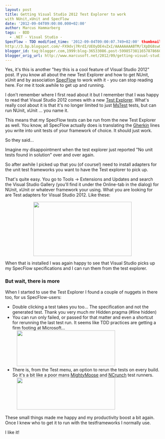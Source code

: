 ```yaml
---
layout: post
title: Getting Visual Studio 2012 Test Explorer to work
with NUnit,xUnit and SpecFlow
date: '2012-09-04T09:00:00.000+02:00'
author: Marcus Hammarberg
tags: - BDD
  - .NET - Visual Studio -
SpecFlow - TDD modified_time: '2012-09-04T09:00:07.749+02:00' thumbnail:
http://3.bp.blogspot.com/-FX9dvj7RrdI/UEOyDE4vZxI/AAAAAAAABTM/lXpDG8swOPk/s72-c/Screen+Shot+2012-09-02+at+21.18.46.png
blogger_id: tag:blogger.com,1999:blog-36533086.post-5998573811657878660
blogger_orig_url: http://www.marcusoft.net/2012/09/getting-visual-studio-2012-test.html
---
```


Yes, it's this is another "hey this is a cool feature of Visual
Studio 2012" post. If you know all about the new Test Explorer and how
to get NUnit, xUnit and by
association <a href="http://www.specflow.org/" target="_blank">SpecFlow</a> to
work with it - you can stop reading here. For me it took awhile to get
up and running.

I don't remember where I first read about it but I remember that I was
happy to read that Visual Studio 2012 comes with a new
<a href="http://msdn.microsoft.com/en-us/library/hh270865.aspx"
target="_blank">Test Explorer</a>. What's really cool about it is that
it's no longer limited to
just <a href="http://en.wikipedia.org/wiki/MSTest" target="_blank">MsTest</a> tests,
but can run NUnit, xUnit ... you name it.

This means that my SpecFlow tests can be run from the new Test Explorer
as well. You know, all SpecFlow actually does is translating the
<a href="https://github.com/cucumber/cucumber/wiki"
target="_blank">Gherkin</a> lines you write into unit tests of your
framework of choice. It should just work.

So they said...

Imagine my disappointment when the test explorer just reported "No unit
tests found in solution" over and over again.

So after awhile I picked up that you (of course!) need to install
adapters for the unit test frameworks you want to have the Test explorer
to pick up.

That's quite easy. You go to Tools -\> Extensions and Updates and search
the Visual Studio Gallery (you'll find it under the Online-tab in the
dialog) for NUnit, xUnit or whatever framework your using. What you are
looking for are Test adapters for Visual Studio 2012. Like these:


<div class="separator" style="clear: both; text-align: center;">

<a
href="http://3.bp.blogspot.com/-FX9dvj7RrdI/UEOyDE4vZxI/AAAAAAAABTM/lXpDG8swOPk/s1600/Screen+Shot+2012-09-02+at+21.18.46.png"
data-imageanchor="1" style="margin-left: 1em; margin-right: 1em;"><img
src="http://3.bp.blogspot.com/-FX9dvj7RrdI/UEOyDE4vZxI/AAAAAAAABTM/lXpDG8swOPk/s320/Screen+Shot+2012-09-02+at+21.18.46.png"
data-border="0" width="320" height="176" /></a>

</div>

<div class="separator" style="clear: both; text-align: left;">

When that is installed I was again happy to see that Visual Studio picks
up my SpecFlow specifications and I can run them from the test
explorer. 

</div>

### But wait, there is more

<div>

When I started to use the Test Explorer I found a couple of nuggets in
there too, for us SpecFlow-users:

</div>

<div>

-   Double clicking a test takes you too... The specification and not
    the generated test. Thank you very much mr Hidden pragma (#line
    hidden)
-   You can run only failed, or passed for that matter and even a
    shortcut for rerunning the last test run. It seems like
    TDD practices are getting a firm footing at Microsoft...
   <a
    href="http://4.bp.blogspot.com/-P1R_y4OI1us/UET6sootD2I/AAAAAAAABTg/vqkwYj0uxPo/s1600/Screen+Shot+2012-09-03+at+20.43.51.png"
    data-imageanchor="1"
    style="margin-left: 1em; margin-right: 1em; text-align: center;"><img
    src="http://4.bp.blogspot.com/-P1R_y4OI1us/UET6sootD2I/AAAAAAAABTg/vqkwYj0uxPo/s320/Screen+Shot+2012-09-03+at+20.43.51.png"
    data-border="0" width="320" height="116" /></a>
-   There is, from the Test menu, an option to rerun the tests on every
    build. So it's a bit like a poor
    mans <a href="http://continuoustests.com/" target="_blank">MightyMoose</a>
    and <a href="http://www.ncrunch.net/" target="_blank">NCrunch</a>
    test runners.
    <a
    href="http://3.bp.blogspot.com/-NdHpP_DIWSE/UET7XEpd_mI/AAAAAAAABTo/oqEboEjNNKE/s1600/Screen+Shot+2012-09-03+at+20.47.40.png"
    data-imageanchor="1"
    style="margin-left: 1em; margin-right: 1em; text-align: center;"><img
    src="http://3.bp.blogspot.com/-NdHpP_DIWSE/UET7XEpd_mI/AAAAAAAABTo/oqEboEjNNKE/s320/Screen+Shot+2012-09-03+at+20.47.40.png"
    data-border="0" width="320" height="104" /></a>

<div>

These small things made me happy and my productivity boost a bit again.
Once I knew who to get it to run with the testframeworks I normally
use. 

</div>

</div>

<div>



</div>

<div>

I like it!

</div>
